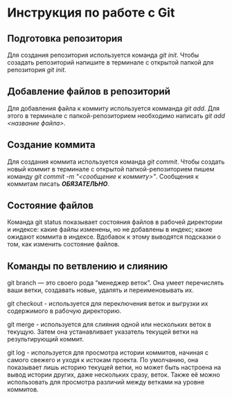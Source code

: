 # Инструкция по работе с Git

## Подготовка репозитория
Для создания репозитория используется команда *git init*. Чтобы созадать репозиторий напишите в терминале с открытой папкой для репозитория *git init*.

## Добавление файлов в репозиторий

Для добавления файла к коммиту используется комманда *git add*. Для этого в терминале с папкой-репозиторием необходимо написать *git add <название файла>*.

## Создание коммита
Для создания коммита используется команда *git commit*. Чтобы создать новый коммит в терминале с открытой папкой-репозиторием пишем команду *git commit -m "<сообщение к коммиту>"*. Сообщения к коммитам писать ***ОБЯЗАТЕЛЬНО***.

## Состояние файлов
Команда git status показывает состояния файлов в рабочей директории и индексе: какие файлы изменены, но не добавлены в индекс; какие ожидают коммита в индексе. Вдобавок к этому выводятся подсказки о том, как изменить состояние файлов.

## Команды по ветвлению и слиянию 

git branch — это своего рода “менеджер веток”. Она умеет перечислять ваши ветки, создавать новые, удалять и переименовывать их.

git checkout - используется для переключения веток и выгрузки их содержимого в рабочую директорию.

git merge -  используется для слияния одной или нескольких веток в текущую. Затем она устанавливает указатель текущей ветки на результирующий коммит.

git log -  используется для просмотра истории коммитов, начиная с самого свежего и уходя к истокам проекта. По умолчанию, она показывает лишь историю текущей ветки, но может быть настроена на вывод истории других, даже нескольких сразу, веток. Также её можно использовать для просмотра различий между ветками на уровне коммитов.